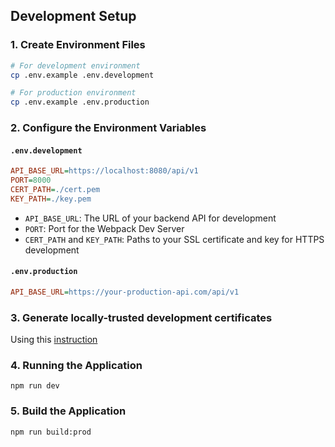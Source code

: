 ## Development Setup

### 1. Create Environment Files

```bash
# For development environment
cp .env.example .env.development

# For production environment
cp .env.example .env.production
```

### 2. Configure the Environment Variables

#### `.env.development`

```ini
API_BASE_URL=https://localhost:8080/api/v1
PORT=8000
CERT_PATH=./cert.pem
KEY_PATH=./key.pem
```

- `API_BASE_URL`: The URL of your backend API for development
- `PORT`: Port for the Webpack Dev Server
- `CERT_PATH` and `KEY_PATH`: Paths to your SSL certificate and key for HTTPS development

#### `.env.production`

```ini
API_BASE_URL=https://your-production-api.com/api/v1
```

### 3. Generate locally-trusted development certificates
Using this [instruction](https://github.com/FiloSottile/mkcert)

### 4. Running the Application
`npm run dev`

### 5. Build the Application
`npm run build:prod`
